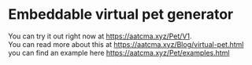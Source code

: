 # Embeddable virtual pet generator
You can try it out right now at https://aatcma.xyz/Pet/V1.  
You can read more about this at https://aatcma.xyz/Blog/virtual-pet.html  
you can find an example here https://aatcma.xyz/Pet/examples.html  
